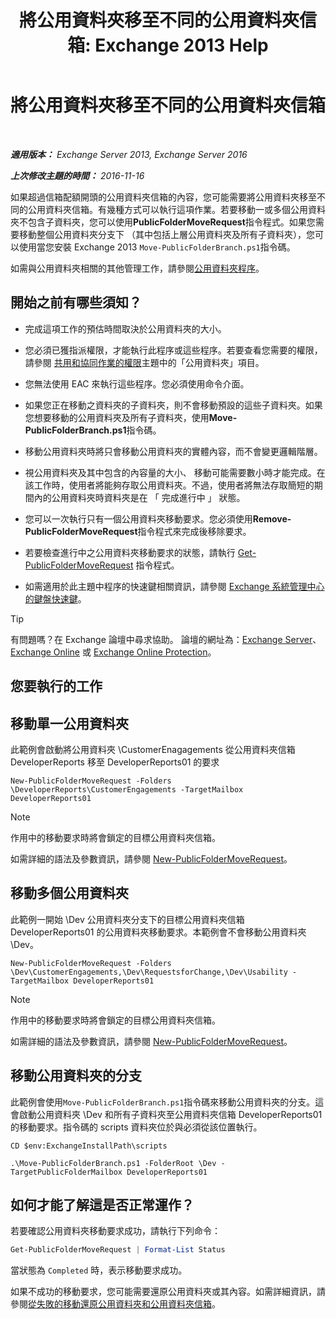 ﻿---
title: '將公用資料夾移至不同的公用資料夾信箱: Exchange 2013 Help'
TOCTitle: 將公用資料夾移至不同的公用資料夾信箱
ms:assetid: b8744934-a3cb-443e-acce-a9a6ca5d88f6
ms:mtpsurl: https://technet.microsoft.com/zh-tw/library/JJ906435(v=EXCHG.150)
ms:contentKeyID: 51409208
ms.date: 05/21/2018
mtps_version: v=EXCHG.150
ms.translationtype: MT
---

# 將公用資料夾移至不同的公用資料夾信箱

 

_**適用版本：** Exchange Server 2013, Exchange Server 2016_

_**上次修改主題的時間：** 2016-11-16_

如果超過信箱配額開頭的公用資料夾信箱的內容，您可能需要將公用資料夾移至不同的公用資料夾信箱。有幾種方式可以執行這項作業。若要移動一或多個公用資料夾不包含子資料夾，您可以使用**PublicFolderMoveRequest**指令程式。如果您需要移動整個公用資料夾分支下 （其中包括上層公用資料夾及所有子資料夾），您可以使用當您安裝 Exchange 2013 `Move-PublicFolderBranch.ps1`指令碼。

如需與公用資料夾相關的其他管理工作，請參閱[公用資料夾程序](public-folder-procedures-exchange-2013-help.md)。

## 開始之前有哪些須知？

  - 完成這項工作的預估時間取決於公用資料夾的大小。

  - 您必須已獲指派權限，才能執行此程序或這些程序。若要查看您需要的權限，請參閱 [共用和協同作業的權限](sharing-and-collaboration-permissions-exchange-2013-help.md)主題中的「公用資料夾」項目。

  - 您無法使用 EAC 來執行這些程序。您必須使用命令介面。

  - 如果您正在移動之資料夾的子資料夾，則不會移動預設的這些子資料夾。如果您想要移動的公用資料夾及所有子資料夾，使用**Move-PublicFolderBranch.ps1**指令碼。

  - 移動公用資料夾時將只會移動公用資料夾的實體內容，而不會變更邏輯階層。

  - 視公用資料夾及其中包含的內容量的大小、 移動可能需要數小時才能完成。在該工作時，使用者將能夠存取公用資料夾。不過，使用者將無法存取簡短的期間內的公用資料夾時資料夾是在 「 完成進行中 」 狀態。

  - 您可以一次執行只有一個公用資料夾移動要求。您必須使用**Remove-PublicFolderMoveRequest**指令程式來完成後移除要求。

  - 若要檢查進行中之公用資料夾移動要求的狀態，請執行 [Get-PublicFolderMoveRequest](https://technet.microsoft.com/zh-tw/library/jj878076\(v=exchg.150\)) 指令程式。

  - 如需適用於此主題中程序的快速鍵相關資訊，請參閱 [Exchange 系統管理中心的鍵盤快速鍵](keyboard-shortcuts-in-the-exchange-admin-center-exchange-online-protection-help.md)。


> [!TIP]  
> 有問題嗎？在 Exchange 論壇中尋求協助。 論壇的網址為：<a href="https://go.microsoft.com/fwlink/p/?linkid=60612">Exchange Server</a>、 <a href="https://go.microsoft.com/fwlink/p/?linkid=267542">Exchange Online</a> 或 <a href="https://go.microsoft.com/fwlink/p/?linkid=285351">Exchange Online Protection</a>。




## 您要執行的工作

## 移動單一公用資料夾

此範例會啟動將公用資料夾 \\CustomerEnagagements 從公用資料夾信箱 DeveloperReports 移至 DeveloperReports01 的要求

    New-PublicFolderMoveRequest -Folders \DeveloperReports\CustomerEngagements -TargetMailbox DeveloperReports01


> [!NOTE]  
> 作用中的移動要求時將會鎖定的目標公用資料夾信箱。




如需詳細的語法及參數資訊，請參閱 [New-PublicFolderMoveRequest](https://technet.microsoft.com/zh-tw/library/jj878081\(v=exchg.150\))。

## 移動多個公用資料夾

此範例一開始 \\Dev 公用資料夾分支下的目標公用資料夾信箱 DeveloperReports01 的公用資料夾移動要求。本範例會不會移動公用資料夾 \\Dev。

    New-PublicFolderMoveRequest -Folders \Dev\CustomerEngagements,\Dev\RequestsforChange,\Dev\Usability -TargetMailbox DeveloperReports01


> [!NOTE]  
> 作用中的移動要求時將會鎖定的目標公用資料夾信箱。




如需詳細的語法及參數資訊，請參閱 [New-PublicFolderMoveRequest](https://technet.microsoft.com/zh-tw/library/jj878081\(v=exchg.150\))。

## 移動公用資料夾的分支

此範例會使用`Move-PublicFolderBranch.ps1`指令碼來移動公用資料夾的分支。這會啟動公用資料夾 \\Dev 和所有子資料夾至公用資料夾信箱 DeveloperReports01 的移動要求。指令碼的 scripts 資料夾位於與必須從該位置執行。

    CD $env:ExchangeInstallPath\scripts
    
    .\Move-PublicFolderBranch.ps1 -FolderRoot \Dev -TargetPublicFolderMailbox DeveloperReports01

## 如何才能了解這是否正常運作？

若要確認公用資料夾移動要求成功，請執行下列命令：

```powershell
Get-PublicFolderMoveRequest | Format-List Status
```

當狀態為 `Completed` 時，表示移動要求成功。

如果不成功的移動要求，您可能需要還原公用資料夾或其內容。如需詳細資訊，請參閱[從失敗的移動還原公用資料夾和公用資料夾信箱](restore-public-folders-and-public-folder-mailboxes-from-failed-moves-exchange-2013-help.md)。

